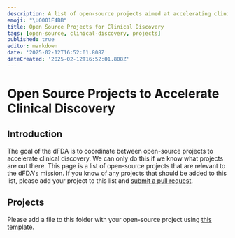 ```yaml
---
description: A list of open-source projects aimed at accelerating clinical discovery relevant to the dFDA's mission.
emoji: "\U0001F4BB"
title: Open Source Projects for Clinical Discovery
tags: [open-source, clinical-discovery, projects]
published: true
editor: markdown
date: '2025-02-12T16:52:01.808Z'
dateCreated: '2025-02-12T16:52:01.808Z'
---
```

# Open Source Projects to Accelerate Clinical Discovery

## Introduction

The goal of the dFDA is to coordinate between open-source projects to accelerate clinical discovery. We can only do this if we know what projects are out there. This page is a list of open-source projects that are relevant to the dFDA's mission. If you know of any projects that should be added to this list, please add your project to this list and [submit a pull request](./CONTRIBUTING.md).

## Projects

Please add a file to this folder with your open-source project using [this template](../templates/open_source_project.md).




